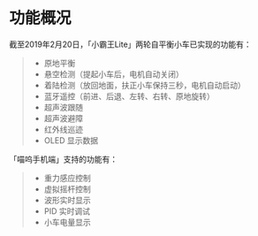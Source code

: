 # 功能概况

截至2019年2月20日，「小霸王Lite」两轮自平衡小车已实现的功能有：

> * 原地平衡
> * 悬空检测（提起小车后，电机自动关闭）
> * 着陆检测（放回地面，扶正小车保持三秒，电机自动启动）
> * 蓝牙遥控（前进、后退、左转、右转、原地旋转）
> * 超声波跟随
> * 超声波避障
> * 红外线巡迹
> * OLED 显示数据

「喵呜手机端」支持的功能有：

> * 重力感应控制
> * 虚拟摇杆控制
> * 波形实时显示
> * PID 实时调试
> * 小车电量显示